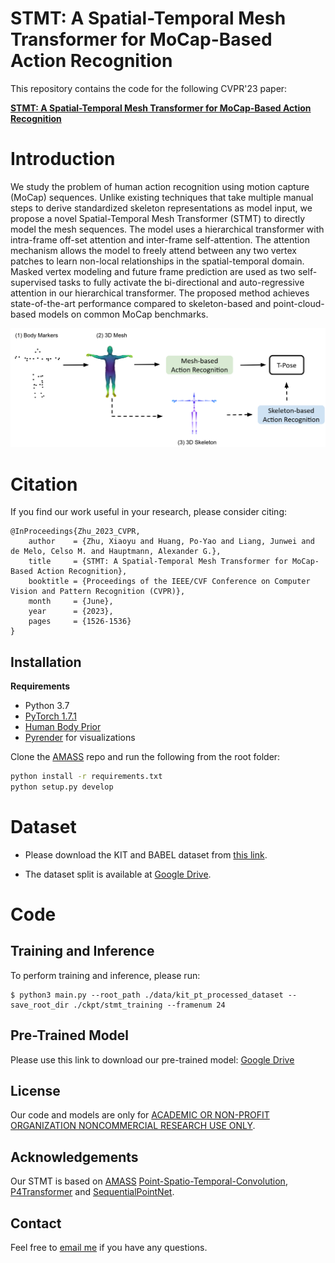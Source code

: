 # STMT: A Spatial-Temporal Mesh Transformer for MoCap-Based Action Recognition
This repository contains the code for the following CVPR'23 paper:

**[STMT: A Spatial-Temporal Mesh Transformer for MoCap-Based Action Recognition](https://openaccess.thecvf.com/content/CVPR2023/papers/Zhu_STMT_A_Spatial-Temporal_Mesh_Transformer_for_MoCap-Based_Action_Recognition_CVPR_2023_paper.pdf)** 

# Introduction
We study the problem of human action recognition using motion capture (MoCap) sequences. Unlike existing techniques that take multiple manual steps to derive standardized skeleton representations as model input, we propose a novel Spatial-Temporal Mesh Transformer (STMT) to directly model the mesh sequences. The model uses a hierarchical transformer with intra-frame off-set attention and inter-frame self-attention. The attention mechanism allows the model to freely attend between any two vertex patches to learn non-local relationships in the spatial-temporal domain. Masked vertex modeling and future frame prediction are used as two self-supervised tasks to fully activate the bi-directional and auto-regressive attention in our hierarchical transformer. The proposed method achieves state-of-the-art performance compared to skeleton-based and point-cloud-based models on common MoCap benchmarks. 
<div align="center">
  <div style="">
      <img src="./media/fig1.png"/>
  </div>
</div>

# Citation
If you find our work useful in your research, please consider citing:

```
@InProceedings{Zhu_2023_CVPR,
    author    = {Zhu, Xiaoyu and Huang, Po-Yao and Liang, Junwei and de Melo, Celso M. and Hauptmann, Alexander G.},
    title     = {STMT: A Spatial-Temporal Mesh Transformer for MoCap-Based Action Recognition},
    booktitle = {Proceedings of the IEEE/CVF Conference on Computer Vision and Pattern Recognition (CVPR)},
    month     = {June},
    year      = {2023},
    pages     = {1526-1536}
}
```

## Installation
**Requirements**
- Python 3.7
- [PyTorch 1.7.1](https://pytorch.org/get-started)
- [Human Body Prior](https://github.com/nghorbani/human_body_prior)
- [Pyrender](https://pyrender.readthedocs.io/en/latest/install/index.html#osmesa) for visualizations

Clone the [AMASS](https://github.com/nghorbani/amass/tree/master) repo and run the following from the root folder:
```bash
python install -r requirements.txt
python setup.py develop
```

# Dataset

+ Please download the KIT and BABEL dataset from [this link](https://babel.is.tue.mpg.de/data.html).

+ The dataset split is available at [Google Drive](https://drive.google.com/drive/folders/1UC_Ik7Diw_8jqB8EcE0iug1-VpC9B4ej?usp=sharing).

# Code
## Training and Inference
To perform training and inference, please run:
```
$ python3 main.py --root_path ./data/kit_pt_processed_dataset --save_root_dir ./ckpt/stmt_training --framenum 24
```

## Pre-Trained Model
Please use this link to download our pre-trained model: [Google Drive](https://drive.google.com/drive/folders/1_6ggzogjl170pjXzTikcOvriLQXRVIKh?usp=sharing)

## License
Our code and models are only for [ACADEMIC OR NON-PROFIT ORGANIZATION NONCOMMERCIAL RESEARCH USE ONLY](https://docs.google.com/document/d/1NdtHv8v9DulB_7BJpixWlcdXxouOeLRw/edit?usp=sharing&ouid=108800150781554114249&rtpof=true&sd=true).


## Acknowledgements
Our STMT is based on [AMASS](https://github.com/nghorbani/amass/tree/master) [Point-Spatio-Temporal-Convolution](https://github.com/hehefan/Point-Spatio-Temporal-Convolution), [P4Transformer](https://github.com/hehefan/P4Transformer) and [SequentialPointNet](https://github.com/XingLi1012/SequentialPointNet).

## Contact
Feel free to [email me](xiaoyuz3@cs.cmu.edu) if you have any questions.
